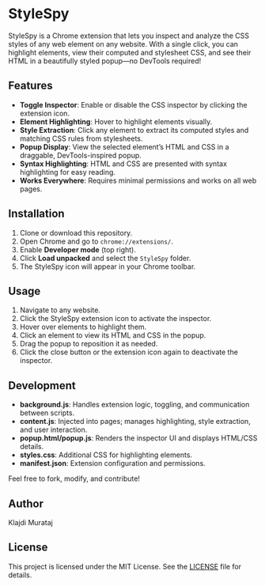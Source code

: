 # StyleSpy

StyleSpy is a Chrome extension that lets you inspect and analyze the CSS styles of any web element on any website. With a single click, you can highlight elements, view their computed and stylesheet CSS, and see their HTML in a beautifully styled popup—no DevTools required!

## Features
- **Toggle Inspector**: Enable or disable the CSS inspector by clicking the extension icon.
- **Element Highlighting**: Hover to highlight elements visually.
- **Style Extraction**: Click any element to extract its computed styles and matching CSS rules from stylesheets.
- **Popup Display**: View the selected element’s HTML and CSS in a draggable, DevTools-inspired popup.
- **Syntax Highlighting**: HTML and CSS are presented with syntax highlighting for easy reading.
- **Works Everywhere**: Requires minimal permissions and works on all web pages.

## Installation
1. Clone or download this repository.
2. Open Chrome and go to `chrome://extensions/`.
3. Enable **Developer mode** (top right).
4. Click **Load unpacked** and select the `StyleSpy` folder.
5. The StyleSpy icon will appear in your Chrome toolbar.

## Usage
1. Navigate to any website.
2. Click the StyleSpy extension icon to activate the inspector.
3. Hover over elements to highlight them.
4. Click an element to view its HTML and CSS in the popup.
5. Drag the popup to reposition it as needed.
6. Click the close button or the extension icon again to deactivate the inspector.

## Development
- **background.js**: Handles extension logic, toggling, and communication between scripts.
- **content.js**: Injected into pages; manages highlighting, style extraction, and user interaction.
- **popup.html/popup.js**: Renders the inspector UI and displays HTML/CSS details.
- **styles.css**: Additional CSS for highlighting elements.
- **manifest.json**: Extension configuration and permissions.

Feel free to fork, modify, and contribute!

## Author
Klajdi Murataj

## License
This project is licensed under the MIT License. See the [LICENSE](LICENSE) file for details.
